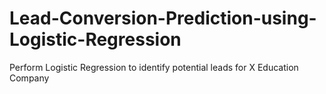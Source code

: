 # Lead-Conversion-Prediction-using-Logistic-Regression
Perform Logistic Regression to identify potential leads for X Education Company
